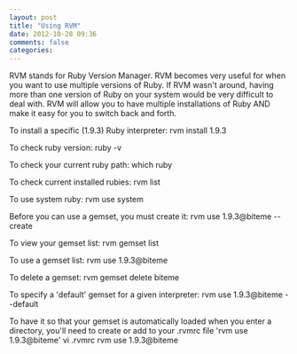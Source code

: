 ```yaml
---
layout: post
title: "Using RVM"
date: 2012-10-28 09:36
comments: false
categories: 
---
```

RVM stands for Ruby Version Manager. RVM becomes very useful for when you want to use multiple versions of Ruby. If RVM wasn't around, having more than one version of Ruby on your system would be very difficult to deal with. RVM will allow you to have multiple installations of Ruby AND make it easy for you to switch back and forth.

To install a specific (1.9.3) Ruby interpreter:
	rvm install 1.9.3

To check ruby version:
	ruby -v

To check your current ruby path:
	which ruby

To check current installed rubies:
	rvm list

To use system ruby:
	rvm use system

Before you can use a gemset, you must create it:
	rvm use 1.9.3@biteme --create

To view your gemset list:
	rvm gemset list

To use a gemset list:
	rvm use 1.9.3@biteme
	
To delete a gemset:
	rvm gemset delete biteme

To specify a 'default' gemset for a given interpreter:
	rvm use 1.9.3@biteme --default
	
To have it so that your gemset is automatically loaded when you enter a directory, you'll need to create or add to your .rvmrc file 'rvm use 1.9.3@biteme'
	vi .rvmrc
	rvm use 1.9.3@biteme	
